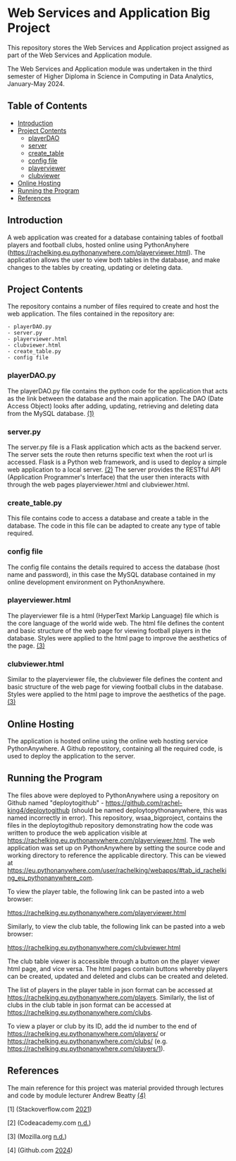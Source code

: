 # **Web Services and Application Big Project**

This repository stores the Web Services and Application project assigned as part of the Web Services and Application module.

The Web Services and Application module was undertaken in the third semester of Higher Diploma in Science in Computing in Data Analytics, January-May 2024.

## **Table of Contents**

- [Introduction](#introduction)
- [Project Contents](#project-contents)
    - [playerDAO](#playerdaopy)
    - [server](#serverpy)
    - [create_table](#create_tablepy)
    - [config file](#config-file)
    - [playerviewer](#playerviewerhtml)
    - [clubviewer](#clubviewerhtml)
- [Online Hosting](#online-hosting)
- [Running the Program](#running-the-program)
- [References](#references)

## **Introduction**
A web application was created for a database containing tables of football players and football clubs, hosted online using PythonAnyhere (https://rachelking.eu.pythonanywhere.com/playerviewer.html). The application allows the user to view both tables in the database, and make changes to the tables by creating, updating or deleting data.

## **Project Contents**
The repository contains a number of files required to create and host the web application. The files contained in the repository are:

    - playerDAO.py
    - server.py
    - playerviewer.html
    - clubviewer.html
    - create_table.py
    - config file

### **playerDAO.py**
The playerDAO.py file contains the python code for the application that acts as the link between the database and the main application. The DAO (Date Access Object) looks after adding, updating, retrieving and deleting data from the MySQL database. [(1)](#1)

### **server.py**
The server.py file is a Flask application which acts as the backend server. The server sets the route then returns specific text when the root url is accessed. Flask is a Python web framework, and is used to deploy a simple web application to a local server. [(2)](#2) The server provides the RESTful API (Application Programmer's Interface) that the user then interacts with through the web pages playerviewer.html and clubviewer.html.

### **create_table.py**
This file contains code to access a database and create a table in the database. The code in this file can be adapted to create any type of table required.

### **config file**
The config file contains the details required to access the database (host name and password), in this case the MySQL database contained in my online development environment on PythonAnywhere.

### **playerviewer.html**
The playerviewer file is a html (HyperText Markip Language) file which is the core language of the world wide web. The html file defines the content and basic structure of the web page for viewing football players in the database. Styles were applied to the html page to improve the aesthetics of the page. [(3)](#3)

### **clubviewer.html**
Similar to the playerviewer file, the clubviewer file defines the content and basic structure of the web page for viewing football clubs in the database. Styles were applied to the html page to improve the aesthetics of the page. [(3)](#3)


## **Online Hosting**
The application is hosted online using the online web hosting service PythonAnywhere. A Github repostitory, containing all the required code, is used to deploy the application to the server.

## **Running the Program**
The files above were deployed to PythonAnywhere using a repository on Github named "deploytogithub" - https://github.com/rachel-king4/deploytogithub (should be named deploytopythonanywhere, this was named incorrectly in error).  This repository, wsaa_bigproject, contains the files in the deploytogithub repository demonstrating how the code was written to produce the web application visible at https://rachelking.eu.pythonanywhere.com/playerviewer.html. The web application was set up on PythonAnywhere by setting the source code and working directory to reference the applicable directory. This can be viewed at https://eu.pythonanywhere.com/user/rachelking/webapps/#tab_id_rachelking_eu_pythonanywhere_com.

To view the player table, the following link can be pasted into a web browser:

https://rachelking.eu.pythonanywhere.com/playerviewer.html

Similarly, to view the club table, the following link can be pasted into a web browser:

https://rachelking.eu.pythonanywhere.com/clubviewer.html

The club table viewer is accessible through a button on the player viewer html page, and vice versa. The html pages contain buttons whereby players can be created, updated and deleted and clubs can be created and deleted. 

The list of players in the player table in json format can be accessed at https://rachelking.eu.pythonanywhere.com/players. Similarly, the list of clubs in the club table in json format can be accessed at https://rachelking.eu.pythonanywhere.com/clubs.

To view a player or club by its ID, add the id number to the end of https://rachelking.eu.pythonanywhere.com/players/ or https://rachelking.eu.pythonanywhere.com/clubs/ (e.g. https://rachelking.eu.pythonanywhere.com/players/1). 


## **References**

The main reference for this project was material provided through lectures and code by module lecturer Andrew Beatty [(4)](#4)

<a id="1">[1]</a>
(Stackoverflow.com [2021](https://stackoverflow.com/questions/69677507/data-access-object-dao-in-python-flask-sqlalchemy))

<a id="2">[2]</a>
(Codeacademy.com [n.d.](https://www.codecademy.com/article/deploying-a-simple-python-script-with-flask))

<a id="3">[3]</a>
(Mozilla.org [n.d.](https://developer.mozilla.org/en-US/docs/Learn/CSS/Building_blocks/Styling_tables))

<a id="4">[4]</a>
(Github.com [2024](https://github.com/andrewbeattycourseware/wsaa-course-material))
